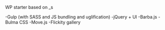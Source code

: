WP starter based on _s

-Gulp (with SASS and JS bundling and uglification)
-jQuery + UI
-Barba.js
-Bulma CSS
-Move.js
-Flickity gallery
